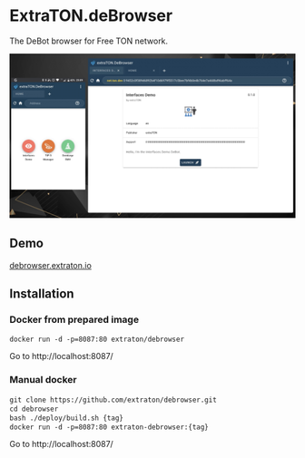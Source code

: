 # ExtraTON.deBrowser
The DeBot browser for Free TON network.

![Demo](https://raw.githubusercontent.com/extraton/debrowser/master/demo.jpg)

## Demo
[debrowser.extraton.io](https://debrowser.extraton.io)

## Installation
### Docker from prepared image
```
docker run -d -p=8087:80 extraton/debrowser
```
Go to http://localhost:8087/
### Manual docker
```
git clone https://github.com/extraton/debrowser.git
cd debrowser
bash ./deploy/build.sh {tag}
docker run -d -p=8087:80 extraton-debrowser:{tag}
```
Go to http://localhost:8087/
